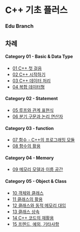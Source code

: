 # C++ 기초 플러스
### Edu Branch


## 차례

#### Category 01 - Basic & Data Type

- <a href="01_cpp_intro.md">01 C++ 첫 걸음</a>
- <a href="02_cpp_basic.md">02 C++ 시작하기</a>
- <a href="03_data_process.md">03 C++ 데이터 처리</a>
- <a href="04_complex_data.md">04 복합 데이터형</a>

#### Category 02 - Statement 

- <a href="05_loop.md">05 루프와 관계 표현식</a>
- <a href="06_selection.md">06 분기 구문과 논리 연산자</a>

#### Category 03 - function 

- <a href="07_function_basic.md">07 함수 - C++의 프로그래밍 모듈</a>
- <a href="08_function_use.md">08 함수의 활용</a>

#### Category 04 - Memory

- <a href="09_memory.md">09 메모리 모델과 이름 공간</a>

#### Category 05 - Object & Class

- <a href="10_object_class.md">10 객체와 클래스</a>
- <a href="11_class_use.md">11 클래스의 활용</a>
- <a href="12_class_dynamic.md">12 클래스와 동적 메모리 대입</a>
- <a href="13_class_inherit.md">13 클래스 상속</a>
- <a href="14_code_reuse.md">14 C++ 코드의 재활용</a>
- <a href="15_friend_exception.md">15 프렌드, 예외, 기타사항</a>


